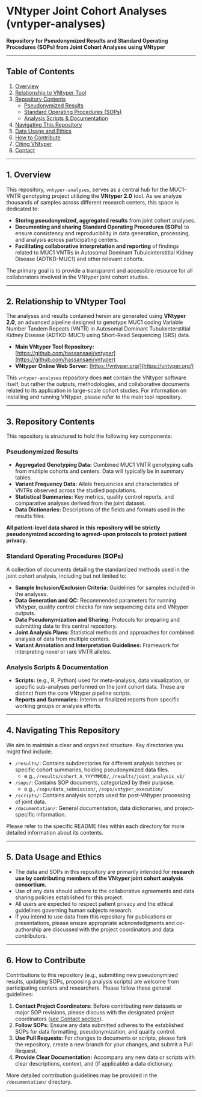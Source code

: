 # VNtyper Joint Cohort Analyses (vntyper-analyses)

**Repository for Pseudonymized Results and Standard Operating Procedures (SOPs) from Joint Cohort Analyses using VNtyper**

---

## Table of Contents

1.  [Overview](#overview)
2.  [Relationship to VNtyper Tool](#relationship-to-vntyper-tool)
3.  [Repository Contents](#repository-contents)
    *   [Pseudonymized Results](#pseudonymized-results)
    *   [Standard Operating Procedures (SOPs)](#standard-operating-procedures-sops)
    *   [Analysis Scripts & Documentation](#analysis-scripts--documentation)
4.  [Navigating This Repository](#navigating-this-repository)
5.  [Data Usage and Ethics](#data-usage-and-ethics)
6.  [How to Contribute](#how-to-contribute)
7.  [Citing VNtyper](#citing-vntyper)
8.  [Contact](#contact)

---

## 1. Overview

This repository, `vntyper-analyses`, serves as a central hub for the MUC1-VNTR genotyping project utilizing the **VNtyper 2.0** tool. As we analyze thousands of samples across different research centers, this space is dedicated to:

*   **Storing pseudonymized, aggregated results** from joint cohort analyses.
*   **Documenting and sharing Standard Operating Procedures (SOPs)** to ensure consistency and reproducibility in data generation, processing, and analysis across participating centers.
*   **Facilitating collaborative interpretation and reporting** of findings related to MUC1 VNTRs in Autosomal Dominant Tubulointerstitial Kidney Disease (ADTKD-MUC1) and other relevant cohorts.

The primary goal is to provide a transparent and accessible resource for all collaborators involved in the VNtyper joint cohort studies.

---

## 2. Relationship to VNtyper Tool

The analyses and results contained herein are generated using **VNtyper 2.0**, an advanced pipeline designed to genotype MUC1 coding Variable Number Tandem Repeats (VNTR) in Autosomal Dominant Tubulointerstitial Kidney Disease (ADTKD-MUC1) using Short-Read Sequencing (SRS) data.

*   **Main VNtyper Tool Repository:** [https://github.com/hassansaei/vntyper](https://github.com/hassansaei/vntyper)
*   **VNtyper Online Web Server:** [https://vntyper.org/](https://vntyper.org/)

This `vntyper-analyses` repository does **not** contain the VNtyper software itself, but rather the outputs, methodologies, and collaborative documents related to its application in large-scale cohort studies. For information on installing and running VNtyper, please refer to the main tool repository.

---

## 3. Repository Contents

This repository is structured to hold the following key components:

### Pseudonymized Results

*   **Aggregated Genotyping Data:** Combined MUC1 VNTR genotyping calls from multiple cohorts and centers. Data will typically be in summary tables.
*   **Variant Frequency Data:** Allele frequencies and characteristics of VNTRs observed across the studied populations.
*   **Statistical Summaries:** Key metrics, quality control reports, and comparative analyses derived from the joint dataset.
*   **Data Dictionaries:** Descriptions of the fields and formats used in the results files.

**All patient-level data shared in this repository will be strictly pseudonymized according to agreed-upon protocols to protect patient privacy.**

### Standard Operating Procedures (SOPs)

A collection of documents detailing the standardized methods used in the joint cohort analysis, including but not limited to:

*   **Sample Inclusion/Exclusion Criteria:** Guidelines for samples included in the analyses.
*   **Data Generation and QC:** Recommended parameters for running VNtyper, quality control checks for raw sequencing data and VNtyper outputs.
*   **Data Pseudonymization and Sharing:** Protocols for preparing and submitting data to this central repository.
*   **Joint Analysis Plans:** Statistical methods and approaches for combined analysis of data from multiple centers.
*   **Variant Annotation and Interpretation Guidelines:** Framework for interpreting novel or rare VNTR alleles.

### Analysis Scripts & Documentation

*   **Scripts:** (e.g., R, Python) used for meta-analysis, data visualization, or specific sub-analyses performed on the joint cohort data. These are distinct from the core VNtyper pipeline scripts.
*   **Reports and Summaries:** Interim or finalized reports from specific working groups or analysis efforts.

---

## 4. Navigating This Repository

We aim to maintain a clear and organized structure. Key directories you might find include:

*   `/results/`: Contains subdirectories for different analysis batches or specific cohort summaries, holding pseudonymized data files.
    *   e.g., `/results/cohort_A_YYYYMMDD/`, `/results/joint_analysis_v1/`
*   `/sops/`: Contains SOP documents, categorized by their purpose.
    *   e.g., `/sops/data_submission/`, `/sops/vntyper_execution/`
*   `/scripts/`: Contains analysis scripts used for post-VNtyper processing of joint data.
*   `/documentation/`: General documentation, data dictionaries, and project-specific information.

Please refer to the specific README files within each directory for more detailed information about its contents.

---

## 5. Data Usage and Ethics

*   The data and SOPs in this repository are primarily intended for **research use by contributing members of the VNtyper joint cohort analysis consortium.**
*   Use of any data should adhere to the collaborative agreements and data sharing policies established for this project.
*   All users are expected to respect patient privacy and the ethical guidelines governing human subjects research.
*   If you intend to use data from this repository for publications or presentations, please ensure appropriate acknowledgments and co-authorship are discussed with the project coordinators and data contributors.

---

## 6. How to Contribute

Contributions to this repository (e.g., submitting new pseudonymized results, updating SOPs, proposing analysis scripts) are welcome from participating centers and researchers. Please follow these general guidelines:

1.  **Contact Project Coordinators:** Before contributing new datasets or major SOP revisions, please discuss with the designated project coordinators ([see Contact section](#8-contact)).
2.  **Follow SOPs:** Ensure any data submitted adheres to the established SOPs for data formatting, pseudonymization, and quality control.
3.  **Use Pull Requests:** For changes to documents or scripts, please fork the repository, create a new branch for your changes, and submit a Pull Request.
4.  **Provide Clear Documentation:** Accompany any new data or scripts with clear descriptions, context, and (if applicable) a data dictionary.

More detailed contribution guidelines may be provided in the `/documentation/` directory.

---
